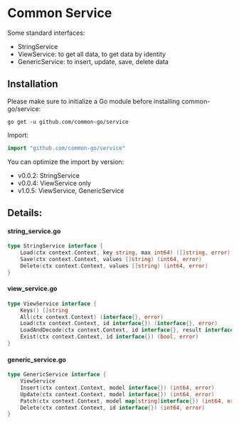 # Common Service
Some standard interfaces:
- StringService
- ViewService: to get all data, to get data by identity
- GenericService: to insert, update, save, delete data

## Installation

Please make sure to initialize a Go module before installing common-go/service:

```shell
go get -u github.com/common-go/service
```

Import:

```go
import "github.com/common-go/service"
```

You can optimize the import by version:
- v0.0.2: StringService
- v0.0.4: ViewService only
- v1.0.5: ViewService, GenericService

## Details:
#### string_service.go
```go
type StringService interface {
    Load(ctx context.Context, key string, max int64) ([]string, error)
    Save(ctx context.Context, values []string) (int64, error)
    Delete(ctx context.Context, values []string) (int64, error)
}
```

#### view_service.go
```go
type ViewService interface {
    Keys() []string
    All(ctx context.Context) (interface{}, error)
    Load(ctx context.Context, id interface{}) (interface{}, error)
    LoadAndDecode(ctx context.Context, id interface{}, result interface{}) (bool, error)
    Exist(ctx context.Context, id interface{}) (bool, error)
}
```

#### generic_service.go
```go
type GenericService interface {
    ViewService
    Insert(ctx context.Context, model interface{}) (int64, error)
    Update(ctx context.Context, model interface{}) (int64, error)
    Patch(ctx context.Context, model map[string]interface{}) (int64, error)
    Delete(ctx context.Context, id interface{}) (int64, error)
}
```
